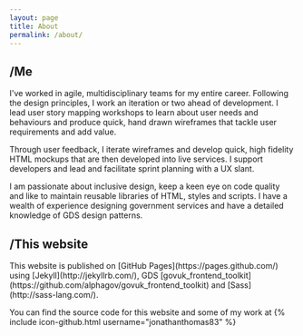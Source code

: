 ```yaml
---
layout: page
title: About
permalink: /about/
---
```


<h2 clas="heading-medium">/Me</h2>
<p>I've worked in agile, multidisciplinary teams for my entire career. Following the design principles, I work an iteration or two ahead of development. I lead user story mapping workshops to learn about user needs and behaviours and produce quick, hand drawn wireframes that tackle user requirements and add value.</p>

<p>Through user feedback, I iterate wireframes and develop quick, high fidelity HTML mockups that are then developed into live services. I support developers and lead and facilitate sprint planning with a UX slant.</p>

<p>I am passionate about inclusive design, keep a keen eye on code quality and like to maintain reusable libraries of HTML, styles and scripts. I have a wealth of experience designing government services and have a detailed knowledge of GDS design patterns.</p>

<h2 clas="heading-medium">/This website</h2>
<p>This website is published on [GitHub Pages](https://pages.github.com/) using [Jekyll](http://jekyllrb.com/), GDS [govuk_frontend_toolkit](https://github.com/alphagov/govuk_frontend_toolkit) and [Sass](http://sass-lang.com/). 

You can find the source code for this website and some of my work at
{% include icon-github.html username="jonathanthomas83" %}

